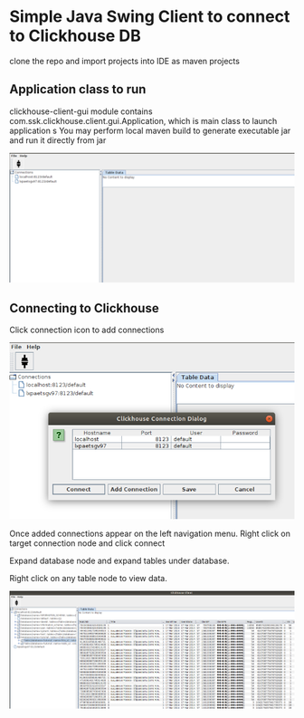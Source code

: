 # Simple Java Swing Client to connect to Clickhouse DB

clone the repo and import projects into IDE as maven projects

## Application class to run

clickhouse-client-gui module contains com.ssk.clickhouse.client.gui.Application, which is main class to launch application
s
You may perform local maven build to generate executable jar and run it directly from jar

![Application Main Window](/images/App.png)


## Connecting to Clickhouse

Click connection icon to add connections

![Application Main Window](/images/ConnDialog.png)

Once added connections appear on the left navigation menu. Right click on target connection node and click connect

Expand database node and expand tables under database.

Right click on any table node to view data. 

![Table Data](/images/TableData.png)
